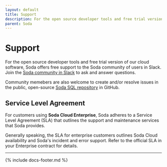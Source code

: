 ```yaml
---
layout: default
title: Support
description: For the open source developer tools and free trial version of our cloud software, Soda offers free support to the Soda community of users in Slack.
parent: Soda
---
```


# Support

For the open source developer tools and free trial version of our cloud software, Soda offers free support to the Soda community of users in Slack. Join the <a href="http://community.soda.io/slack" target="_blank"> Soda community in Slack</a> to ask and answer questions.
<br />

Community memebers are also welcome to create and/or resolve issues in the public, open-source <a href="https://github.com/sodadata/soda-sql" target="_blank"> Soda SQL repository</a> in GitHub.  

## Service Level Agreement

For customers using **Soda Cloud Enterprise**, Soda adheres to a Service Level Agreement (SLA) that outlines the support and maintenance services that Soda provides.

Generally speaking, the SLA for enterprise customers outlines Soda Cloud availability and Soda's incident and error support. Refer to the official SLA in your Enterprise contract for details.

---
{% include docs-footer.md %}
